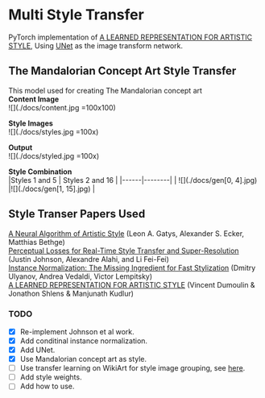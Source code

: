 # Multi Style Transfer
PyTorch implementation of [A LEARNED REPRESENTATION FOR ARTISTIC STYLE](https://arxiv.org/pdf/1610.07629.pdf), Using [UNet](https://arxiv.org/pdf/1505.04597.pdf) as the image transform network. 
  
## The Mandalorian Concept Art Style Transfer

This model used for creating The Mandalorian concept art  
**Content Image**  
![](./docs/content.jpg =100x100)
  
**Style Images**  
![](./docs/styles.jpg =100x)

**Output**  
![](./docs/styled.jpg =100x)

**Style Combination**  
|Styles 1 and 5 | Styles 2 and 16 |
|------|--------|
| ![](./docs/gen[0, 4].jpg)  |![](./docs/gen[1, 15].jpg) |

## Style Transer Papers Used 
[A Neural Algorithm of Artistic Style](https://arxiv.org/pdf/1508.06576.pdf) (Leon A. Gatys, Alexander S. Ecker, Matthias Bethge)  
[Perceptual Losses for Real-Time Style Transfer and Super-Resolution](https://cs.stanford.edu/people/jcjohns/papers/eccv16/JohnsonECCV16.pdf) (Justin Johnson, Alexandre Alahi, and Li Fei-Fei)  
[Instance Normalization: The Missing Ingredient for Fast Stylization](https://arxiv.org/pdf/1607.08022.pdf) (Dmitry Ulyanov, Andrea Vedaldi, Victor Lempitsky)  
[A LEARNED REPRESENTATION FOR ARTISTIC STYLE](https://arxiv.org/pdf/1610.07629.pdf) (Vincent Dumoulin & Jonathon Shlens & Manjunath Kudlur)  

### TODO 
- [X] Re-implement Johnson et al work.
- [X] Add conditinal instance normalization.
- [X] Add UNet.
- [X] Use Mandalorian concept art as style.
- [ ] Use transfer learning on WikiArt for style image grouping, see [here](https://openaccess.thecvf.com/content_ECCV_2018/papers/Artsiom_Sanakoyeu_A_Style-aware_Content_ECCV_2018_paper.pdf).
- [ ] Add style weights.
- [ ] Add how to use.
